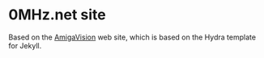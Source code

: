 # 0MHz.net site

Based on the [AmigaVision](https://amiga.vision) web site, which is based on the Hydra template for Jekyll. 